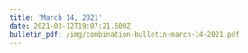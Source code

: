 ```yaml
---
title: 'March 14, 2021'
date: 2021-03-12T19:07:21.600Z
bulletin_pdf: /img/combination-bulletin-march-14-2021.pdf
---
```


